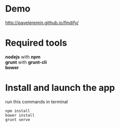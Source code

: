 Demo
=======
http://paveleremin.github.io/findify/

Required tools
========
**nodejs** with **npm**  
**grunt** with **grunt-cli**  
**bower**

Install and launch the app
========
run this commands in terminal
```
npm install  
bower install  
grunt serve
```
